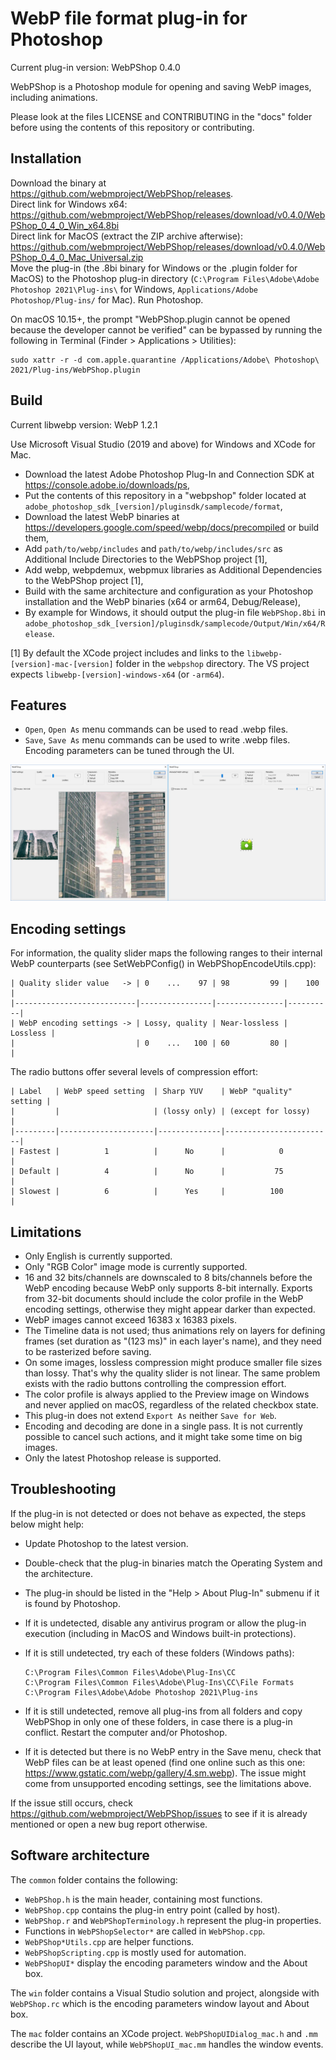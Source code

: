 # WebP file format plug-in for Photoshop

Current plug-in version: WebPShop 0.4.0

WebPShop is a Photoshop module for opening and saving WebP images, including
animations.

Please look at the files LICENSE and CONTRIBUTING in the "docs" folder before
using the contents of this repository or contributing.

## Installation

Download the binary at https://github.com/webmproject/WebPShop/releases. \
Direct link for Windows x64:
https://github.com/webmproject/WebPShop/releases/download/v0.4.0/WebPShop_0_4_0_Win_x64.8bi \
Direct link for MacOS (extract the ZIP archive afterwise):
https://github.com/webmproject/WebPShop/releases/download/v0.4.0/WebPShop_0_4_0_Mac_Universal.zip \
Move the plug-in (the .8bi binary for Windows or the .plugin folder for MacOS)
to the Photoshop plug-in directory
(`C:\Program Files\Adobe\Adobe Photoshop 2021\Plug-ins\` for Windows,
`Applications/Adobe Photoshop/Plug-ins/` for Mac). Run Photoshop.

On macOS 10.15+, the prompt "WebPShop.plugin cannot be opened because
the developer cannot be verified" can be bypassed by running the following
in Terminal (Finder > Applications > Utilities):

```
sudo xattr -r -d com.apple.quarantine /Applications/Adobe\ Photoshop\ 2021/Plug-ins/WebPShop.plugin
```

## Build

Current libwebp version: WebP 1.2.1

Use Microsoft Visual Studio (2019 and above) for Windows and XCode for Mac.

*   Download the latest Adobe Photoshop Plug-In and Connection SDK at
    https://console.adobe.io/downloads/ps,
*   Put the contents of this repository in a "webpshop" folder located at
    `adobe_photoshop_sdk_[version]/pluginsdk/samplecode/format`,
*   Download the latest WebP binaries at
    https://developers.google.com/speed/webp/docs/precompiled or build them,
*   Add `path/to/webp/includes` and `path/to/webp/includes/src` as Additional
    Include Directories to the WebPShop project [1],
*   Add webp, webpdemux, webpmux libraries as Additional Dependencies to the
    WebPShop project [1],
*   Build with the same architecture and configuration as your Photoshop
    installation and the WebP binaries (x64 or arm64, Debug/Release),
*   By example for Windows, it should output the plug-in file `WebPShop.8bi` in
    `adobe_photoshop_sdk_[version]/pluginsdk/samplecode/Output/Win/x64/Release`.

[1] By default the XCode project includes and links to the
`libwebp-[version]-mac-[version]` folder in the `webpshop` directory. The VS
project expects `libwebp-[version]-windows-x64` (or `-arm64`).

## Features

*   `Open`, `Open As` menu commands can be used to read .webp files.
*   `Save`, `Save As` menu commands can be used to write .webp files. Encoding
    parameters can be tuned through the UI.

![WebPShop encoding settings - Windows](docs/webpshop_enc_ui_windows.webp)

## Encoding settings

For information, the quality slider maps the following ranges to their internal
WebP counterparts (see SetWebPConfig() in WebPShopEncodeUtils.cpp):

    | Quality slider value   -> | 0    ...    97 | 98         99 |    100   |
    |---------------------------|----------------|---------------|----------|
    | WebP encoding settings -> | Lossy, quality | Near-lossless | Lossless |
    |                           | 0    ...   100 | 60         80 |          |

The radio buttons offer several levels of compression effort:

    | Label   | WebP speed setting  | Sharp YUV    | WebP "quality" setting |
    |         |                     | (lossy only) | (except for lossy)     |
    |---------|---------------------|--------------|------------------------|
    | Fastest |          1          |      No      |            0           |
    | Default |          4          |      No      |           75           |
    | Slowest |          6          |      Yes     |          100           |

## Limitations

*   Only English is currently supported.
*   Only "RGB Color" image mode is currently supported.
*   16 and 32 bits/channels are downscaled to 8 bits/channels before the WebP
    encoding because WebP only supports 8-bit internally.
    Exports from 32-bit documents should include the color profile in the WebP
    encoding settings, otherwise they might appear darker than expected.
*   WebP images cannot exceed 16383 x 16383 pixels.
*   The Timeline data is not used; thus animations rely on layers for defining
    frames (set duration as "(123 ms)" in each layer's name), and they need to
    be rasterized before saving.
*   On some images, lossless compression might produce smaller file sizes than
    lossy. That's why the quality slider is not linear. The same problem exists
    with the radio buttons controlling the compression effort.
*   The color profile is always applied to the Preview image on Windows and
    never applied on macOS, regardless of the related checkbox state.
*   This plug-in does not extend `Export As` neither `Save for Web`.
*   Encoding and decoding are done in a single pass. It is not currently
    possible to cancel such actions, and it might take some time on big images.
*   Only the latest Photoshop release is supported.

## Troubleshooting

If the plug-in is not detected or does not behave as expected, the steps below
might help:

*   Update Photoshop to the latest version.
*   Double-check that the plug-in binaries match the Operating System and the
    architecture.
*   The plug-in should be listed in the "Help > About Plug-In" submenu if it is
    found by Photoshop.
*   If it is undetected, disable any antivirus program or allow the plug-in
    execution (including in MacOS and Windows built-in protections).
*   If it is still undetected, try each of these folders (Windows paths):

        C:\Program Files\Common Files\Adobe\Plug-Ins\CC
        C:\Program Files\Common Files\Adobe\Plug-Ins\CC\File Formats
        C:\Program Files\Adobe\Adobe Photoshop 2021\Plug-ins

*   If it is still undetected, remove all plug-ins from all folders and copy
    WebPShop in only one of these folders, in case there is a plug-in conflict.
    Restart the computer and/or Photoshop.
*   If it is detected but there is no WebP entry in the Save menu, check that
    WebP files can be at least opened (find one online such as this one:
    https://www.gstatic.com/webp/gallery/4.sm.webp). The issue might come from
    unsupported encoding settings, see the limitations above.

If the issue still occurs, check https://github.com/webmproject/WebPShop/issues
to see if it is already mentioned or open a new bug report otherwise.

## Software architecture

The `common` folder contains the following:

*   `WebPShop.h` is the main header, containing most functions.
*   `WebPShop.cpp` contains the plug-in entry point (called by host).
*   `WebPShop.r` and `WebPShopTerminology.h` represent the plug-in properties.
*   Functions in `WebPShopSelector*` are called in `WebPShop.cpp`.
*   `WebPShop*Utils.cpp` are helper functions.
*   `WebPShopScripting.cpp` is mostly used for automation.
*   `WebPShopUI*` display the encoding parameters window and the About box.

The `win` folder contains a Visual Studio solution and project, alongside with
`WebPShop.rc` which is the encoding parameters window layout and About box.

The `mac` folder contains an XCode project. `WebPShopUIDialog_mac.h` and `.mm`
describe the UI layout, while `WebPShopUI_mac.mm` handles the window events.
